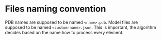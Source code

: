 # Files naming convention

PDB names are supposed to be named `<name>.pdb`.
Model files are supposed to be named `<custom-name>.json`. This is important, the algorithm decides based on the name how to process every element.
